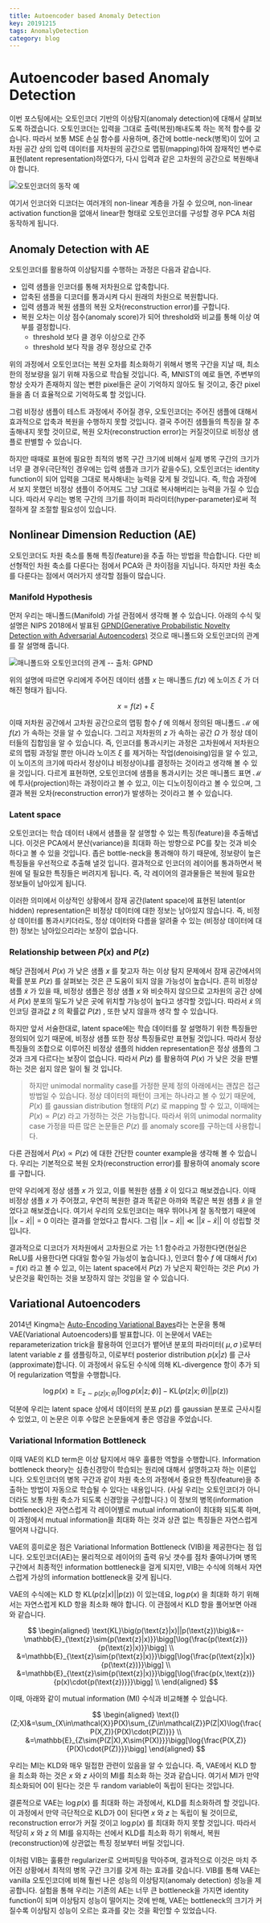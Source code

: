 ```yaml
---
title: Autoencoder based Anomaly Detection
key: 20191215
tags: AnomalyDetection
category: blog
---
```


# Autoencoder based Anomaly Detection

이번 포스팅에서는 오토인코더 기반의 이상탐지(anomaly detection)에 대해서 살펴보도록 하겠습니다.
오토인코더는 입력을 그대로 출력(복원)해내도록 하는 목적 함수를 갖습니다.
따라서 보통 MSE 손실 함수를 사용하며, 중간에 bottle-neck(병목)이 있어 고차원 공간 상의 입력 데이터를 저차원의 공간으로 맵핑(mapping)하여 잠재적인 변수로 표현(latent representation)하였다가, 다시 입력과 같은 고차원의 공간으로 복원해내야 합니다.

![오토인코더의 동작 예]()

여기서 인코더와 디코더는 여러개의 non-linear 계층을 가질 수 있으며, non-linear activation function을 없애서 linear한 형태로 오토인코더를 구성할 경우 PCA 처럼 동작하게 됩니다.

## Anomaly Detection with AE

오토인코더를 활용하여 이상탐지를 수행하는 과정은 다음과 같습니다.

- 입력 샘플을 인코더를 통해 저차원으로 압축합니다.
- 압축된 샘플을 디코더를 통과시켜 다시 원래의 차원으로 복원합니다.
- 입력 샘플과 복원 샘플의 복원 오차(reconstruction error)를 구합니다.
- 복원 오차는 이상 점수(anomaly score)가 되어 threshold와 비교를 통해 이상 여부를 결정합니다.
  - threshold 보다 클 경우 이상으로 간주
  - threshold 보다 작을 경우 정상으로 간주

위의 과정에서 오토인코더는 복원 오차를 최소화하기 위해서 병목 구간을 지날 때, 최소한의 정보량을 잃기 위해 자동으로 학습될 것입니다.
즉, MNIST의 예로 들면, 주변부의 항상 숫자가 존재하지 않는 뻔한 pixel들은 굳이 기억하지 않아도 될 것이고, 중간 pixel들을 좀 더 효율적으로 기억하도록 할 것입니다.

그럼 비정상 샘플이 테스트 과정에서 주어질 경우, 오토인코더는 주어진 샘플에 대해서 효과적으로 압축과 복원을 수행하지 못할 것입니다.
결국 주어진 샘플들의 특징을 잘 추출해내지 못할 것이므로, 복원 오차(reconstruction error)는 커질것이므로 비정상 샘플로 판별할 수 있습니다.

하지만 때때로 표현에 필요한 최적의 병목 구간 크기에 비해서 실제 병목 구간의 크기가 너무 클 경우(극단적인 경우에는 입력 샘플과 크기가 같을수도), 오토인코더는 identity function이 되어 입력을 그대로 복사해내는 능력을 갖게 될 것입니다.
즉, 학습 과정에서 보지 못했던 비정상 샘플이 주어져도 그냥 그대로 복사해버리는 능력을 가질 수 있습니다.
따라서 우리는 병목 구간의 크기를 하이퍼 파라미터(hyper-parameter)로써 적절하게 잘 조절할 필요성이 있습니다.

## Nonlinear Dimension Reduction (AE)

오토인코더도 차원 축소를 통해 특징(feature)을 추출 하는 방법을 학습합니다.
다만 비선형적인 차원 축소를 다룬다는 점에서 PCA와 큰 차이점을 지닙니다.
하지만 차원 축소를 다룬다는 점에서 여러가지 생각할 점들이 많습니다.

### Manifold Hypothesis

먼저 우리는 매니폴드(Manifold) 가설 관점에서 생각해 볼 수 있습니다.
아래의 수식 및 설명은 NIPS 2018에서 발표된 [GPND(Generative Probabilistic Novelty Detection with Adversarial Autoencoders)](https://arxiv.org/abs/1807.02588) 것으로 매니폴드와 오토인코더의 관계를 잘 설명해 줍니다.

![매니폴드와 오토인코더의 관계 -- 출처: GPND]()

위의 설명에 따르면 우리에게 주어진 데이터 샘플 $x$ 는 매니폴드 $f(z)$ 에 노이즈 $\xi$ 가 더해진 형태가 됩니다.

$$x=f(z)+\xi$$

이때 저차원 공간에서 고차원 공간으로의 맵핑 함수 $f$ 에 의해서 정의된 매니폴드 $\mathcal{M}$ 에 $f(z)$ 가 속하는 것을 알 수 있습니다.
그리고 저차원의 $z$ 가 속하는 공간 $\Omega$ 가 정상 데이터들의 집합임을 알 수 있습니다.
즉, 인코더를 통과시키는 과정은 고차원에서 저차원으로의 맵핑 과정일 뿐만 아니라 노이즈 $\xi$ 를 제거하는 작업(denoising)임을 알 수 있고, 이 노이즈의 크기에 따라서 정상이냐 비정상이냐를 결정하는 것이라고 생각해 볼 수 있을 것입니다.
다르게 표현하면, 오토인코더에 샘플을 통과시키는 것은 매니폴드 표면 $\mathcal{M}$ 에 투사(projection)하는 과정이라고 볼 수 있고, 이는 디노이징이라고 볼 수 있으며, 그 결과 복원 오차(reconstruction error)가 발생하는 것이라고 볼 수 있습니다.

### Latent space

오토인코더는 학습 데이터 내에서 샘플을 잘 설명할 수 있는 특징(feature)을 추출해냅니다.
이것은 PCA에서 분산(variance)을 최대화 하는 방향으로 PC를 찾는 것과 비슷하다고 볼 수 있을 것입니다.
좁은 bottle-neck을 통과해야 하기 때문에, 정보량이 높은 특징들을 우선적으로 추출해 낼것 입니다.
결과적으로 인코더의 레이어를 통과하면서 복원에 덜 필요한 특징들은 버려지게 됩니다.
즉, 각 레이어의 결과물들은 복원에 필요한 정보들이 남아있게 됩니다.

이러한 의미에서 이상적인 상황에서 잠재 공간(latent space)에 표현된 latent(or hidden) representation은 비정상 데이터에 대한 정보는 남아있지 않습니다.
즉, 비정상 데이터를 통과시키더라도, 정상 데이터와 다름을 알려줄 수 있는 (비정상 데이터에 대한) 정보는 남아있으리라는 보장이 없습니다.

### Relationship between $P(x)$ and $P(z)$

해당 관점에서 $P(x)$ 가 낮은 샘플 $x$ 를 찾고자 하는 이상 탐지 문제에서 잠재 공간에서의 확률 분포 $P(z)$ 를 살펴보는 것은 큰 도움이 되지 않을 가능성이 높습니다.
흔히 비정상 샘플 $\tilde{x}$ 가 있을 때, 비정상 샘플은 정상 샘플 $x$ 와 비슷하지 않으므로 고차원의 공간 상에서 $P(x)$ 분포의 밀도가 낮은 곳에 위치할 가능성이 높다고 생각할 것입니다.
따라서 $\tilde{x}$ 의 인코딩 결과값 $\tilde{z}$ 의 확률값 $P(\tilde{z})$ , 또한 낮지 않을까 생각 할 수 있습니다.

하지만 앞서 서술한대로, latent space에는 학습 데이터를 잘 설명하기 위한 특징들만 정의되어 있기 때문에, 비정상 샘플 또한 정상 특징들로만 표현될 것입니다.
따라서 정상 특징들의 조합으로 이루어진 비정상 샘플의 hidden representation은 정상 샘플의 그것과 크게 다르다는 보장이 없습니다.
따라서 $P(z)$ 를 활용하여 $P(x)$ 가 낮은 것을 판별하는 것은 쉽지 않은 일이 될 것 입니다.

> 하지만 unimodal normality case를 가정한 문제 정의 아래에서는 괜찮은 접근 방법일 수 있습니다.
정상 데이터의 패턴이 크게는 하나라고 볼 수 있기 때문에, $P(x)$ 를 gaussian distribution 형태의 $P(z)$ 로 mapping 할 수 있고, 이때에는 $P(x)\varpropto{P(z)}$ 라고 가정하는 것은 가능합니다.
따라서 위의 unimodal normality case 가정을 따른 많은 논문들은 $P(z)$ 를 anomaly score를 구하는데 사용합니다.

다른 관점에서 $P(x)\varpropto{P(z)}$ 에 대한 간단한 counter example을 생각해 볼 수 있습니다.
우리는 기본적으로 복원 오차(reconstruction error)를 활용하여 anomaly score를 구합니다.

만약 우리에게 정상 샘플 $x$ 가 있고, 이를 복원한 샘플 $\hat{x}$ 이 있다고 해보겠습니다.
이때 비정상 샘플 $\tilde{x}$ 가 주어졌고, 우연히 복원한 결과 똑같은 아까와 똑같은 복원 샘플 $\hat{x}$ 을 얻었다고 해보겠습니다.
여기서 우리의 오토인코더는 매우 뛰어나게 잘 동작했기 때문에 $||x-\hat{x}||=0$ 이라는 결과를 얻었다고 합시다.
그럼 $||x-\hat{x}||\ll||\tilde{x}-\hat{x}||$ 이 성립할 것입니다.

결과적으로 디코더가 저차원에서 고차원으로 가는 1:1 함수라고 가정한다면(현실은 ReLU를 사용한다면 다대일 함수일 가능성이 높습니다.),
인코더 함수 $f$ 에 대해서 $f(x)=f(\tilde{x})$ 라고 볼 수 있고, 이는 latent space에서 $P(z)$ 가 낮은지 확인하는 것은 $P(x)$ 가 낮은것을 확인하는 것을 보장하지 않는 것임을 알 수 있습니다.

## Variational Autoencoders

2014년 Kingma는 [Auto-Encoding Variational Bayes](https://arxiv.org/abs/1312.6114)라는 논문을 통해 VAE(Variational Autoencoders)를 발표합니다.
이 논문에서 VAE는 reparameterization trick을 활용하여 인코더가 뱉어낸 분포의 파라미터( $\mu,\sigma$ )로부터 latent variable $z$ 를 샘플링하고,
이로부터 posterior distribution $p(x|z)$ 를 근사(approximate)합니다.
이 과정에서 유도된 수식에 의해 KL-divergence 항이 추가 되어 regularization 역할을 수행합니다.

$$
\log{p(x)}\ge\mathbb{E}_{\text{z}\sim{p(z|x;\theta)}}\big[\log{p(x|\text{z};\phi)}\big]-\text{KL}\big(p(\text{z}|x;\theta)||p(\text{z})\big)
$$

덕분에 우리는 latent space 상에서 데이터의 분포 $p(z)$ 를 gaussian 분포로 근사시킬 수 있었고, 이 논문은 이후 수많은 논문들에게 좋은 영감을 주었습니다.

### Variational Information Bottleneck

이때 VAE의 KLD term은 이상 탐지에서 매우 훌륭한 역할을 수행합니다.
Information bottleneck theory는 심층신경망이 학습되는 원리에 대해서 설명하고자 하는 이론입니다.
오토인코더의 병목 구간과 같이 차원 축소의 과정에서 중요한 특징(feature)을 추출하는 방법이 자동으로 학습될 수 있다는 내용입니다.
(사실 우리는 오토인코더가 아니더라도 보통 차원 축소가 되도록 신경망을 구성합니다.)
이 정보의 병목(information bottleneck)은 자연스럽게 각 레이어별로 mutual information이 최대화 되도록 하며, 이 과정에서 mutual information을 최대화 하는 것과 상관 없는 특징들은 자연스럽게 떨어져 나갑니다.

VAE의 흥미로운 점은 Variational Information Bottleneck (VIB)을 제공한다는 점 입니다.
오토인코더(AE)는 물리적으로 레이어의 출력 유닛 갯수를 점차 줄여나가며 병목 구간에서 최종적인 information bottleneck을 걸게 되지만, VIB는 수식에 의해서 자연스럽게 가상의 information bottleneck을 갖게 됩니다.

VAE의 수식에는 KLD 항 $\text{KL}\big(p(\text{z}|x)||p(\text{z})\big)$ 이 있는데요, $\log{p(x)}$ 을 최대화 하기 위해서는 자연스럽게 KLD 항을 최소화 해야 합니다.
이 관점에서 KLD 항을 풀어보면 아래와 같습니다.

$$
\begin{aligned}
\text{KL}\big(p(\text{z}|x)||p(\text{z})\big)&=-\mathbb{E}_{\text{z}\sim{p(\text{z}|x)}}\bigg[\log{\frac{p(\text{z})}{p(\text{z}|x)}}\bigg] \\
&=\mathbb{E}_{\text{z}\sim{p(\text{z}|x)}}\bigg[\log{\frac{p(\text{z}|x)}{p(\text{z})}}\bigg] \\
&=\mathbb{E}_{\text{z}\sim{p(\text{z}|x)}}\bigg[\log{\frac{p(x,\text{z})}{p(x)\cdot{p(\text{z})}}}\bigg] \\
\end{aligned}
$$

이때, 아래와 같이 mutual information (MI) 수식과 비교해볼 수 있습니다.

$$
\begin{aligned}
\text{I}(Z;X)&=\sum_{X\in\mathcal{X}}P(X)\sum_{Z\in\mathcal{Z}}P(Z|X)\log{\frac{P(X,Z)}{P(X)\cdot{P(Z)}}} \\
&=\mathbb{E}_{Z\sim{P(Z|X),X\sim{P(X)}}}\bigg[\log{\frac{P(X,Z)}{P(X)\cdot{P(Z)}}}\bigg]
\end{aligned}
$$

우리는 MI는 KLD와 매우 밀접한 관련이 있음을 알 수 있습니다.
즉, VAE에서 KLD 항을 최소화 하는 것은 $x$ 와 $z$ 사이의 MI를 최소화 하는 것과 같습니다.
여기서 MI가 만약 최소화되어 0이 된다는 것은 두 random variable이 독립이 된다는 것입니다.

결론적으로 VAE는 $\log{p(x)}$ 를 최대화 하는 과정에서, KLD를 최소화하려 할 것입니다.
이 과정에서 만약 극단적으로 KLD가 0이 된다면 $x$ 와 $z$ 는 독립이 될 것이므로, reconstruction error가 커질 것이고 $\log{p(x)}$ 를 최대화 하지 못할 것입니다.
따라서 적당히 $x$ 와 $z$ 의 MI를 유지하는 선에서 KLD를 최소화 하기 위해서, 복원(reconstruction)에 상관없는 특징 정보부터 버릴 것입니다.

이처럼 VIB는 훌륭한 regularizer로 오버피팅을 막아주며, 결과적으로 이것은 마치 주어진 상황에서 최적의 병목 구간 크기를 갖게 하는 효과를 갖습니다.
VIB를 통해 VAE는 vanilla 오토인코더에 비해 훨씬 나은 성능의 이상탐지(anomaly detection) 성능을 제공합니다.
실험을 통해 우리는 기존의 AE는 너무 큰 bottleneck을 가지면 identity function이 되며 이상탐지 성능이 떨어지는 것에 반해, VAE는 bottleneck의 크기가 커질수록 이상탐지 성능이 오르는 효과를 갖는 것을 확인할 수 있었습니다.
